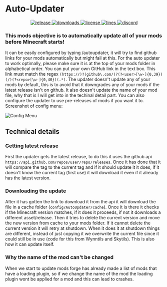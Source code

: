 # Auto-Updater

<p align="center">
<a href="https://github.com/DeDiamondPro/Auto-Updater/releases" target="_blank">
<img alt="release" src="https://img.shields.io/github/v/release/DeDiamondPro/Auto-Updater?color=00FFFF&style=for-the-badge" />
</a>
<a href="https://github.com/DeDiamondPro/Auto-Updater/releases" target="_blank">
<img alt="downloads" src="https://img.shields.io/github/downloads/DeDiamondPro/Auto-Updater/total?color=00FFFF&style=for-the-badge" />
</a>
<a href="https://github.com/DeDiamondPro/Auto-Updater/blob/master/LICENSE">
    <img alt="license" src="https://img.shields.io/github/license/DeDiamondPro/Auto-Updater?color=00FFFF&style=for-the-badge">
 </a>
  <a href="https://github.com/DeDiamondPro/Auto-Updater/">
    <img alt="lines" src="https://img.shields.io/tokei/lines/github/DeDiamondPro/Auto-Updater?color=00FFFF&style=for-the-badge">
 </a>
    <a href="https://discord.gg/ZBNS8jsAMd" target="_blank">
    <img alt="discord" src="https://img.shields.io/discord/822066990423605249?color=00FFFF&label=discord&style=for-the-badge" />
  </a>
 </p>
 
 ### This mods objective is to automatically update all of your mods before Minecraft starts!
 
 It can be easily configured by typing /autoupdater, it will try to find github links for your mods automatically but might fail at this.
 For the auto updater to work optimally, please make sure it is at the top of your mods folder in alphabetical order.
 You can put your own GitHub link in the text box. This link must match the regex `(https://)?(github\.com/)?(?<user>[\w-]{0,39})(/)(?<repo>[\w-]{0,40})(.*)`.
 The updater doesn't update any of your mods by default, this is to avoid that it downgrades any of your mods if the latest release isn't on github.
 It also doesn't update the name of your mod file, why that is I will get into in the techinal detail part.
 You can also configure the updater to use pre-releases of mods if you want it to.
 Screenshot of config menu:
 
 ![Config Menu](https://media.discordapp.net/attachments/832652653292027904/895350070722068591/unknown.png?width=1202&height=676)
 
 ## Technical details
 
 ### Getting latest release
 
 First the updater gets the latest release, to do this it uses the github api `https://api.github.com/repos/user/repo/releases`.
 Once it has done that it will compare the tag to the current tag and if it should update it it does, if it doesn't know the current tag (first use) it will download it even if it already has the latest version.
 
 ### Downloading the update

After it has gotten the link to download it from the api it will download the file in a cache folder (`config/AutoUpdater/cache`).
Once it is there it checks if the Minecraft version matches, if it does it proceeds, if not it downloads a different asset/release.
Then it tries to delete the current version and move the new version from cache to your mods folder.
If it cannot delete the current version it will retry at shutdown.
When it does it at shutdown things are different, instead of just copying it we overwrite the current file since it could still be in use (code for this from Wynntils and Skytils). This is also how it can update itself.

### Why the name of the mod can't be changed

When we start to update mods forge has already made a list of mods that have a loading plugin, so if we change the name of the mod the loading plugin wont be applied for a mod and this can lead to crashes.
